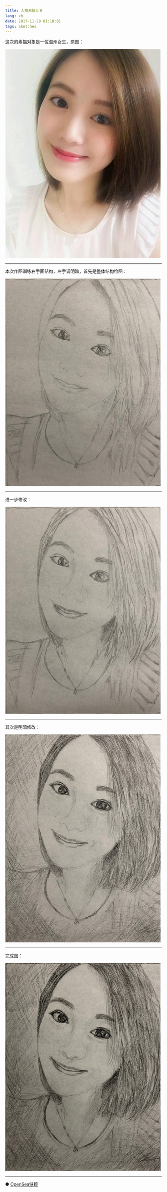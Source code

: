 ```yaml
---
title: 人物素描3.0
lang: zh
date: 2017-11-28 01:18:01
tags: Sketches
---
```


这次的素描对象是一位温州女生，原图：

![ZYY](/image/Sketches/sumiao3/ZYY.jpg)

----------------------------------------  

本次作图训练右手画结构，左手调明暗，首先是整体结构绘图：

![ZYY](/image/Sketches/sumiao3/ZYY_1.jpg)

----------------------------------------  

进一步修改：

![ZYY](/image/Sketches/sumiao3/ZYY_2.jpg)

----------------------------------------  

其次是明暗修改：

![ZYY](/image/Sketches/sumiao3/ZYY_3.jpg)

----------------------------------------  

完成图：

![ZYY](/image/Sketches/sumiao3/ZYY_4.jpg)

----------------------------------------  

● [OpenSea链接](https://opensea.io/assets/0x495f947276749ce646f68ac8c248420045cb7b5e/5538608732828411082250453030091092578936762873171210564831323230235906801665 "The Girl With Necklace")

<nft-card
contractAddress="0x495f947276749ce646f68ac8c248420045cb7b5e"
tokenId="5538608732828411082250453030091092578936762873171210564831323230235906801665">
</nft-card>
<script src="https://unpkg.com/embeddable-nfts/dist/nft-card.min.js"></script>

